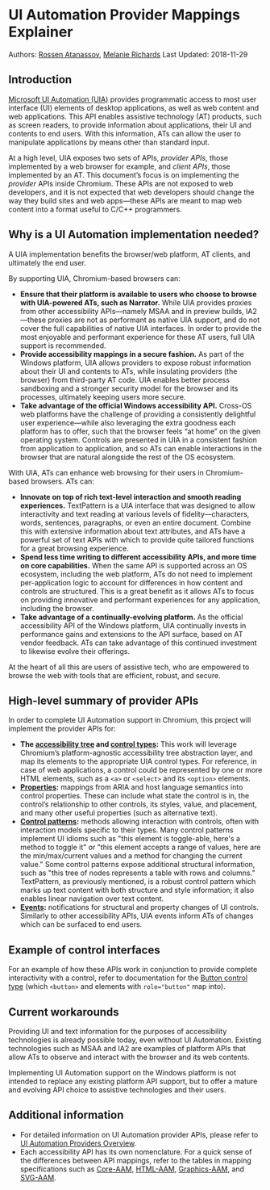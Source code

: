 # UI Automation Provider Mappings Explainer

Authors: [Rossen Atanassov](https://github.com/atanassov), [Melanie Richards](https://github.com/melanierichards)
Last Updated: 2018-11-29

## Introduction

[Microsoft UI Automation (UIA)](https://docs.microsoft.com/en-us/dotnet/framework/ui-automation/ui-automation-overview) provides programmatic access to most user interface (UI) elements of desktop applications, as well as web content and web applications. This API enables assistive technology (AT) products, such as screen readers, to provide information about applications, their UI and contents to end users. With this information, ATs can allow the user to manipulate applications by means other than standard input. 

At a high level, UIA exposes two sets of APIs, *provider APIs*, those implemented by a web browser for example, and *client APIs*, those implemented by an AT. This document’s focus is on implementing the *provider* APIs inside Chromium. These APIs are not exposed to web developers, and it is not expected that web developers should change the way they build sites and web apps—these APIs are meant to map web content into a format useful to C/C++ programmers.

## Why is a UI Automation implementation needed?

A UIA implementation benefits the browser/web platform, AT clients, and ultimately the end user.

By supporting UIA, Chromium-based browsers can:

* **Ensure that their platform is available to users who choose to browse with UIA-powered ATs, such as Narrator.** While UIA provides proxies from other accessibility APIs—namely MSAA and in preview builds, IA2—these proxies are not as performant as native UIA support, and do not cover the full capabilities of native UIA interfaces. In order to provide the most enjoyable and performant experience for these AT users, full UIA support is recommended.
* **Provide accessibility mappings in a secure fashion.** As part of the Windows platform, UIA allows providers to expose robust information about their UI and contents to ATs, while insulating providers (the browser) from third-party AT code. UIA enables better process sandboxing and a stronger security model for the browser and its processes, ultimately keeping users more secure.
* **Take advantage of the official Windows accessibility API.** Cross-OS web platforms have the challenge of providing a consistently delightful user experience—while also leveraging the extra goodness each platform has to offer, such that the browser feels “at home” on the given operating system. Controls are presented in UIA in a consistent fashion from application to application, and so ATs can enable interactions in the browser that are natural alongside the rest of the OS ecosystem.

With UIA, ATs can enhance web browsing for their users in Chromium-based browsers. ATs can:

* **Innovate on top of rich text-level interaction and smooth reading experiences.** TextPattern is a UIA interface that was designed to allow interactivity and text reading at various levels of fidelity—characters, words, sentences, paragraphs, or even an entire document. Combine this with extensive information about text attributes, and ATs have a powerful set of text APIs with which to provide quite tailored functions for a great browsing experience.
* **Spend less time writing to different accessibility APIs, and more time on core capabilities.** When the same API is supported across an OS ecosystem, including the web platform, ATs do not need to implement per-application logic to account for differences in how content and controls are structured. This is a great benefit as it allows ATs to focus on providing innovative and performant experiences for any application, including the browser.
* **Take advantage of a continually-evolving platform.** As the official accessibility API of the Windows platform, UIA continually invests in performance gains and extensions to the API surface, based on AT vendor feedback. ATs can take advantage of this continued investment to likewise evolve their offerings.

At the heart of all this are users of assistive tech, who are empowered to browse the web with tools that are efficient, robust, and secure.

## High-level summary of provider APIs

In order to complete UI Automation support in Chromium, this project will implement the provider APIs for:

* **The [accessibility tree](https://docs.microsoft.com/en-us/windows/desktop/winauto/uiauto-eventsoverview) and [control types](https://docs.microsoft.com/en-us/windows/desktop/winauto/uiauto-controltypesoverview):** This work will leverage Chromium’s platform-agnostic accessibility tree abstraction layer, and map its elements to the appropriate UIA control types. For reference, in case of web applications, a control could be represented by one or more HTML elements, such as a `<a>` or `<select>` and its `<option>` elements.
* **[Properties](https://docs.microsoft.com/en-us/windows/desktop/winauto/uiauto-propertiesoverview):** mappings from ARIA and host language semantics into control properties. These can include what state the control is in, the control’s relationship to other controls, its styles, value, and placement, and many other useful properties (such as alternative text).
* **[Control patterns](https://docs.microsoft.com/en-us/windows/desktop/winauto/uiauto-controlpatternsoverview):** methods allowing interaction with controls, often with interaction models specific to their types. Many control patterns implement UI idioms such as "this element is toggle-able, here's a method to toggle it" or "this element accepts a range of values, here are the min/max/current values and a method for changing the current value." Some control patterns expose additional structural information, such as "this tree of nodes represents a table with rows and columns." TextPattern, as previously mentioned, is a robust control pattern which marks up text content with both structure and style information; it also enables linear navigation over text content.
* **[Events](https://docs.microsoft.com/en-us/windows/desktop/winauto/uiauto-eventsoverview):** notifications for structural and property changes of UI controls. Similarly to other accessibility APIs, UIA events inform ATs of changes which can be surfaced to end users.

## Example of control interfaces

For an example of how these APIs work in conjunction to provide complete interactivity with a control, refer to documentation for the [Button control type](https://docs.microsoft.com/en-us/windows/desktop/winauto/uiauto-supportbuttoncontroltype) (which `<button>` and elements with `role="button"` map into).

## Current workarounds

Providing UI and text information for the purposes of accessibility technologies is already possible today, even without UI Automation. Existing technologies such as MSAA and IA2 are examples of platform APIs that allow ATs to observe and interact with the browser and its web contents. 

Implementing UI Automation support on the Windows platform is not intended to replace any existing platform API support, but to offer a mature and evolving API choice to assistive technologies and their users.

## Additional information

* For detailed information on UI Automation provider APIs, please refer to [UI Automation Providers Overview](https://docs.microsoft.com/en-us/windows/desktop/winauto/uiauto-providersoverview).
* Each accessibility API has its own nomenclature. For a quick sense of the differences between API mappings, refer to the tables in mapping specifications such as [Core-AAM](https://w3c.github.io/core-aam/), [HTML-AAM](https://w3c.github.io/html-aam/), [Graphics-AAM](https://w3c.github.io/graphics-aam/), and [SVG-AAM](https://w3c.github.io/svg-aam/).